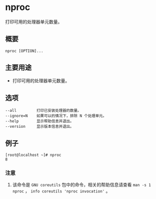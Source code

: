 #  nproc

打印可用的处理器单元数量。

##  概要

    
    
    nproc [OPTION]...
    

##  主要用途

  * 打印可用的处理器单元数量。 

##  选项

    
    
    --all         打印已安装处理器的数量。
    --ignore=N    如果可以的情况下，排除 N 个处理单元。
    --help        显示帮助信息并退出。
    --version     显示版本信息并退出。
    

##  例子

    
    
    [root@localhost ~]# nproc
    8
    

###  注意

  1. 该命令是 ` GNU coreutils ` 包中的命令，相关的帮助信息请查看 ` man -s 1 nproc ` ， ` info coreutils 'nproc invocation' ` 。 

